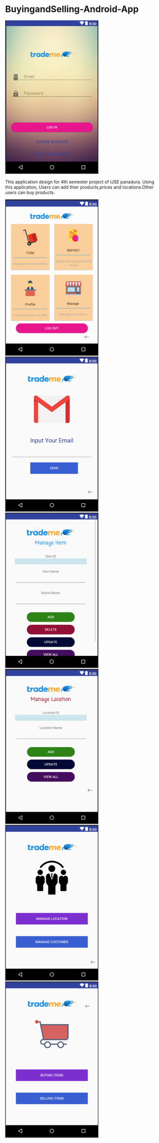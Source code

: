 # BuyingandSelling-Android-App

   <img src="https://github.com/ashanTharuka/BuyingandSelling-Android-App/blob/master/BuyingSellingSystem/src/java/edu/ijse/buyingsellingsystem/photos/1.png" width="300">
   
   This application design for 4th semester project of IJSE panadura.
   Using this application, Users can add thier products,prices and locations.Other users can buy products.
   
<img src="https://github.com/ashanTharuka/BuyingandSelling-Android-App/blob/master/BuyingSellingSystem/src/java/edu/ijse/buyingsellingsystem/photos/2.png" width="300">
<img src="https://github.com/ashanTharuka/BuyingandSelling-Android-App/blob/master/BuyingSellingSystem/src/java/edu/ijse/buyingsellingsystem/photos/3.png" width="300">
<img src="https://github.com/ashanTharuka/BuyingandSelling-Android-App/blob/master/BuyingSellingSystem/src/java/edu/ijse/buyingsellingsystem/photos/4.png" width="300">
     
<img src="https://github.com/ashanTharuka/BuyingandSelling-Android-App/blob/master/BuyingSellingSystem/src/java/edu/ijse/buyingsellingsystem/photos/5.png" width="300">
<img src="https://github.com/ashanTharuka/BuyingandSelling-Android-App/blob/master/BuyingSellingSystem/src/java/edu/ijse/buyingsellingsystem/photos/6.png" width="300">
<img src="https://github.com/ashanTharuka/BuyingandSelling-Android-App/blob/master/BuyingSellingSystem/src/java/edu/ijse/buyingsellingsystem/photos/7.png" width="300">
     
